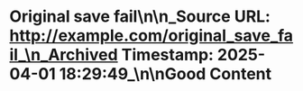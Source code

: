 # Original save fail\n\n_Source URL: http://example.com/original_save_fail_\n_Archived Timestamp: 2025-04-01 18:29:49_\n\nGood Content
